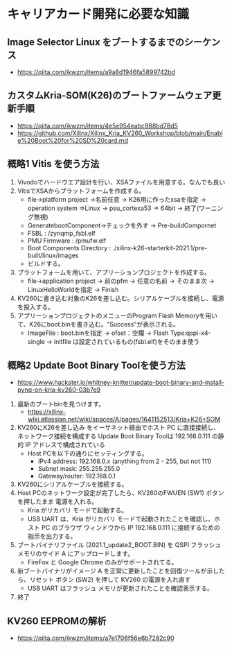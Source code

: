 # キャリアカード開発に必要な知識

## Image Selector Linux をブートするまでのシーケンス 
* https://qiita.com/ikwzm/items/a9a8d1946fa5899742bd

## カスタムKria-SOM(K26)のブートファームウェア更新手順
* https://qiita.com/ikwzm/items/4e5e954eabc988bd78d5
* https://github.com/Xilinx/Xilinx_Kria_KV260_Workshop/blob/main/Enable%20Boot%20for%20SD%20card.md

## 概略1 Vitis を使う方法
1. Vivodoでハードウエア設計を行い、XSAファイルを用意する。なんでも良い
2. VitisでXSAからプラットフォームを作成する。
   *	file->platform project ->名前任意 -> K26用に作ったxsaを指定 -> operation system =>Linux -> psu_cortexa53 -> 64bit -> 終了(ワーニング無視)
   *	GeneratebootComponent->チェックを外す -> Pre-buildCompornet
   	* FSBL : <PATH>/zynqmp_fsbl.elf
	* PMU Firmware : <PATH>/pmufw.elf
	* Boot Components Directory : ./xilinx-k26-starterkit-2021.1/pre-built/linux/images
	* ビルドする。
4. プラットフォームを用いて、アプリーションプロジェクトを作成する。
   * file->application project -> 前のpfm -> 任意の名前 -> そのまま次 -> LinuxHelloWorldを指定 -> Finish    
6. KV260に書き込む対象のK26を差し込む。シリアルケーブルを接続し、電源を投入する。
7. アプリーションプロジェクトのメニューのProgram Flash Memoryを用いて、K26にboot.binを書き込む。"Success"が表示される。
    * ImageFile : boot.binを指定 -> ofset：空欄 -> Flash Type:qspi-x4-single -> initfile は設定されているもの(fsbl.elf)をそのまま使う
## 概略2 Update Boot Binary Toolを使う方法
* https://www.hackster.io/whitney-knitter/update-boot-binary-and-install-pynq-on-kria-kv260-03b7e9
1. 最新のブートbinを見つけます。
   * https://xilinx-wiki.atlassian.net/wiki/spaces/A/pages/1641152513/Kria+K26+SOM
2. KV260にK26を差し込み をイーサネット経由でホスト PC に直接接続し、ネットワーク接続を構成する
 Update Boot Binary Toolは 192.168.0.111 の静的 IP アドレスで構成されている
   * Host PCを以下の通りにセッティングする。
      * IPv4 address: 192.168.0.x (anything from 2 - 255, but not 111)
      * Subnet mask: 255.255.255.0
      * Gateway/router: 192.168.0.1
3. KV260にシリアルケーブルを接続する。    
4. Host PCのネットワーク設定が完了したら、KV260のFWUEN (SW1) ボタンを押したまま 電源を入れる。
    * Kria がリカバリ モードで起動する。
    * USB UART は、Kria がリカバリ モードで起動されたことを確認し、ホスト PC のブラウザ ウィンドウから IP 192.168.0.111 に接続するための指示を出力する。
5. ブートバイナリファイル (2021.1_update2_BOOT.BIN) を QSPI フラッシュ メモリのサイド A にアップロードします。
    * FireFox と Google Chrome のみがサポートされてる。
6. 新ブートバイナリがイメージ A を正常に更新したことを回復ツールが示したら、リセット ボタン (SW2) を押して KV260 の電源を入れ直す  
    * USB UART はフラッシュ メモリが更新されたことを確認表示する。
7. 終了  
  
## KV260 EEPROMの解析
* https://qiita.com/ikwzm/items/a7e1706f56e6b7282c90



